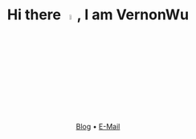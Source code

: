 <h1 align="center" >Hi there <a href="https://www.gautamkrishnar.com/"><img src="https://media.giphy.com/media/hvRJCLFzcasrR4ia7z/giphy.gif" width="5%"></a>, I am VernonWu</h1>

<p align="center">
  <a href="https://www.vernonwu.com/">Blog</a> •
  <a href="vernonwu.work@gmail.com">E-Mail</a>
</p>
